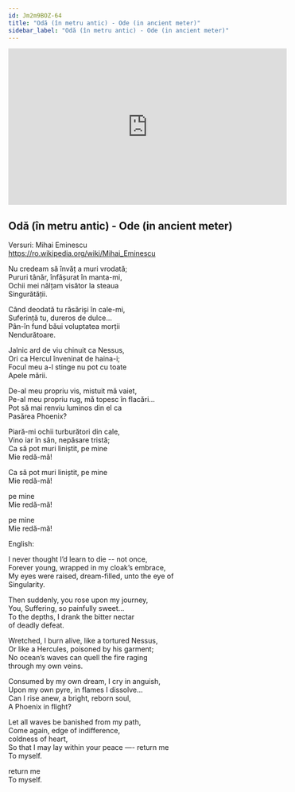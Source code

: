 ```yaml
---
id: Jm2m9BOZ-64
title: "Odă (în metru antic) - Ode (in ancient meter)"
sidebar_label: "Odă (în metru antic) - Ode (in ancient meter)"
---
```


<div class="video-float-container">
  <iframe
    width="560"
    height="315"
    src="https://www.youtube.com/embed/Jm2m9BOZ-64"
    title="YouTube video player"
    frameborder="0"
    allow="accelerometer; autoplay; clipboard-write; encrypted-media; gyroscope; picture-in-picture; web-share"
    referrerpolicy="strict-origin-when-cross-origin"
    allowfullscreen
  ></iframe>
</div>

## Odă (în metru antic) - Ode (in ancient meter)

Versuri: Mihai Eminescu  
https://ro.wikipedia.org/wiki/Mihai_Eminescu

Nu credeam să învăț a muri vrodată;  
Pururi tânăr, înfășurat în manta-mi,  
Ochii mei nălțam visător la steaua  
Singurătății.

Când deodată tu răsăriși în cale-mi,  
Suferință tu, dureros de dulce...  
Pân-în fund băui voluptatea morții  
Nendurătoare.

Jalnic ard de viu chinuit ca Nessus,  
Ori ca Hercul înveninat de haina-i;  
Focul meu a-l stinge nu pot cu toate  
Apele mării.

De-al meu propriu vis, mistuit mă vaiet,  
Pe-al meu propriu rug, mă topesc în flacări...  
Pot să mai renviu luminos din el ca  
Pasărea Phoenix?

Piară-mi ochii turburători din cale,  
Vino iar în sân, nepăsare tristă;  
Ca să pot muri liniștit, pe mine  
Mie redă-mă!

Ca să pot muri liniștit, pe mine  
Mie redă-mă!

pe mine  
Mie redă-mă!

pe mine  
Mie redă-mă!

English:

I never thought I’d learn to die -- not once,  
Forever young, wrapped in my cloak’s embrace,  
My eyes were raised, dream-filled, unto the eye of  
Singularity.

Then suddenly, you rose upon my journey,  
You, Suffering, so painfully sweet...  
To the depths, I drank the bitter nectar  
of deadly defeat.

Wretched, I burn alive, like a tortured Nessus,  
Or like a Hercules, poisoned by his garment;  
No ocean’s waves can quell the fire raging  
through my own veins.  

Consumed by my own dream, I cry in anguish,  
Upon my own pyre, in flames I dissolve...  
Can I rise anew, a bright, reborn soul,  
A Phoenix in flight?

Let all waves be banished from my path,  
Come again, edge of indifference,  
coldness of heart,  
So that I may lay within your peace —- return me  
To myself.

return me  
To myself.
